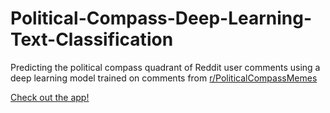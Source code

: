 # Political-Compass-Deep-Learning-Text-Classification
Predicting the political compass quadrant of Reddit user comments using a deep learning model trained on comments from [r/PoliticalCompassMemes](https://www.reddit.com/r/PoliticalCompassMemes/)

[Check out the app!](https://political-compass-reddit-test.herokuapp.com/)
